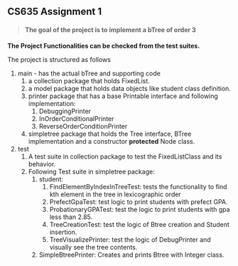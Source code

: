 ## CS635 Assignment 1

>#### The goal of the project is to implement a bTree of order 3

**The Project Functionalities can be checked from the test suites.**

The project is structured as follows
1. main - has the actual bTree and supporting code
   1. a collection package that holds FixedList.
   2. a model package that holds data objects like student class definition.
   3. printer package that has a base Printable interface and following implementation:
      1. DebuggingPrinter
      2. InOrderConditionalPrinter
      3. ReverseOrderConditionPrinter
   4. simpletree package that holds the Tree interface, BTree implementation and a constructor **protected** Node class.
2. test
   1. A test suite in collection package to test the FixedListClass and its behavior.
   2. Following Test suite in simpletree package:
      1. student:
         1. FindElementByIndexInTreeTest: tests the functionality to find kth element in the tree in lexicographic order
         2. PrefectGpaTest: test logic to print students with prefect GPA.
         3. ProbationaryGPATest: test the logic to print students with gpa less than 2.85.
         4. TreeCreationTest: test the logic of Btree creation and Student insertion.
         5. TreeVisualizePrinter: test the logic of DebugPrinter and visually see the tree contents.
      2. SimpleBtreePrinter: Creates and prints Btree with Integer class.
